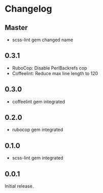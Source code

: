 # Changelog

## Master

* scss-lint gem changed name

## 0.3.1

* RuboCop: Disable PerlBackrefs cop
* Coffeelint: Reduce max line length to 120

## 0.3.0

* coffeelint gem integrated

## 0.2.0

* rubocop gem integrated

## 0.1.0

* scss-lint gem integrated

## 0.0.1

Initial release.
